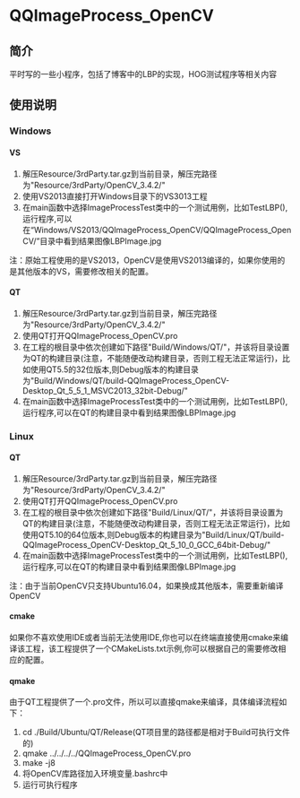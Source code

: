 # QQImageProcess_OpenCV
## 简介
平时写的一些小程序，包括了博客中的LBP的实现，HOG测试程序等相关内容

## 使用说明
### Windows
#### VS
1. 解压Resource/3rdParty.tar.gz到当前目录，解压完路径为"Resource/3rdParty/OpenCV_3.4.2/"
2. 使用VS2013直接打开Windows目录下的VS3013工程
3. 在main函数中选择ImageProcessTest类中的一个测试用例，比如TestLBP(),运行程序,可以在“Windows/VS2013/QQImageProcess_OpenCV/QQImageProcess_OpenCV/”目录中看到结果图像LBPImage.jpg

注：原始工程使用的是VS2013，OpenCV是使用VS2013编译的，如果你使用的是其他版本的VS，需要修改相关的配置。
#### QT
1. 解压Resource/3rdParty.tar.gz到当前目录，解压完路径为"Resource/3rdParty/OpenCV_3.4.2/"
2. 使用QT打开QQImageProcess_OpenCV.pro
3. 在工程的根目录中依次创建如下路径"Build/Windows/QT/"，并该将目录设置为QT的构建目录(注意，不能随便改动构建目录，否则工程无法正常运行)，比如使用QT5.5的32位版本,则Debug版本的构建目录为"Build/Windows/QT/build-QQImageProcess_OpenCV-Desktop_Qt_5_5_1_MSVC2013_32bit-Debug/"
4. 在main函数中选择ImageProcessTest类中的一个测试用例，比如TestLBP(),运行程序,可以在QT的构建目录中看到结果图像LBPImage.jpg

### Linux
#### QT
1. 解压Resource/3rdParty.tar.gz到当前目录，解压完路径为"Resource/3rdParty/OpenCV_3.4.2/"
2. 使用QT打开QQImageProcess_OpenCV.pro
3. 在工程的根目录中依次创建如下路径"Build/Linux/QT/"，并该将目录设置为QT的构建目录(注意，不能随便改动构建目录，否则工程无法正常运行)，比如使用QT5.10的64位版本,则Debug版本的构建目录为"Build/Linux/QT/build-QQImageProcess_OpenCV-Desktop_Qt_5_10_0_GCC_64bit-Debug/"
4. 在main函数中选择ImageProcessTest类中的一个测试用例，比如TestLBP(),运行程序,可以在QT的构建目录中看到结果图像LBPImage.jpg

注：由于当前OpenCV只支持Ubuntu16.04，如果换成其他版本，需要重新编译OpenCV
#### cmake
如果你不喜欢使用IDE或者当前无法使用IDE,你也可以在终端直接使用cmake来编译该工程，该工程提供了一个CMakeLists.txt示例,你可以根据自己的需要修改相应的配置。

#### qmake
由于QT工程提供了一个.pro文件，所以可以直接qmake来编译，具体编译流程如下：
1. cd ./Build/Ubuntu/QT/Release(QT项目里的路径都是相对于Build可执行文件的)
2. qmake ../../../../QQImageProcess_OpenCV.pro
3. make -j8
4. 将OpenCV库路径加入环境变量.bashrc中
5. 运行可执行程序
